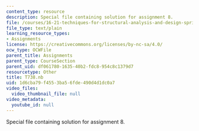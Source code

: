 ```yaml
---
content_type: resource
description: Special file containing solution for assignment 8.
file: /courses/16-21-techniques-for-structural-analysis-and-design-spring-2005/1d6cba79f4553ba56fde490d4d1dc0a7_T738.nb
file_type: text/plain
learning_resource_types:
- Assignments
license: https://creativecommons.org/licenses/by-nc-sa/4.0/
ocw_type: OCWFile
parent_title: Assignments
parent_type: CourseSection
parent_uid: df061780-1635-40b2-fdc8-954c8c1379d7
resourcetype: Other
title: T738.nb
uid: 1d6cba79-f455-3ba5-6fde-490d4d1dc0a7
video_files:
  video_thumbnail_file: null
video_metadata:
  youtube_id: null
---
```

Special file containing solution for assignment 8.